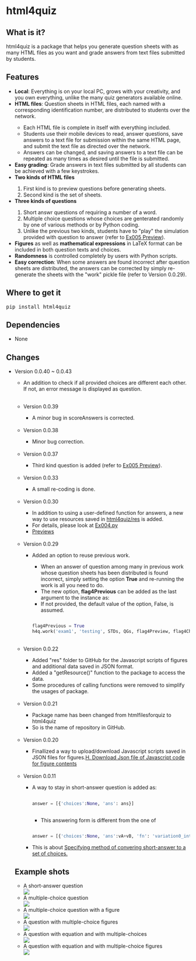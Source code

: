 # html4quiz

## What is it?

html4quiz is a package that helps you generate question sheets with as many HTML files as you want and grade answers from text files submitted by students.

## Features
<ul>
<li><strong>Local</strong>: Everything is on your local PC, grows with your creativity, and you own everything, unlike the many quiz generators available online.</li>
<li><strong>HTML files</strong>: Question sheets in HTML files, each named with a corresponding identification number, are distributed to students over the network.</li>
<ul><li>Each HTML file is complete in itself with everything included.</li>
<li>Students use their mobile devices to read, answer questions, save answers to a text file for submission within the same HTML page, and submit the text file as directed over the network.</li>
<li>Answers can be changed, and saving answers to a text file can be repeated as many times as desired until the file is submitted.</li></ul>
<li><strong>Easy grading</strong>: Grade answers in text files submitted by all students can be achieved with a few keystrokes.</li>
<li><strong>Two kinds of HTML files</strong></li>
<ol><li>First kind is to preview questions before generating sheets.</li>
<li>Second kind is the set of sheets.</li></ol>
<li><strong>Three kinds of questions</strong></li>
<ol><li>Short answr questions of requiring a number of a word.</li>
<li>Multiple choice questions whose choices are genterated randomly by one of various methods or by Python coding.</li>
<li>Unlike the previous two kinds, students have to "play" the simulation provided with question to answer (refer to <a href="https://generatenscore.github.io/html4quiz/Examples/Ex005/Ex005/Ex005/index.html">Ex005 Preview</a>).</li></ol>
<li><strong>Figures</strong> as well as <strong>mathematical expressions</strong> in LaTeX format can be included in both question texts and choices.</li>
<li><strong>Randomness</strong> is controlled completely by users with Python scripts.</li>
<li><strong>Easy correction</strong>: When some answers are found incorrect after question sheets are distributed, the answers can be corrected by simply re-generate the sheets with the "work" pickle file (refer to Version 0.0.29). </li></ul>


## Where to get it

<pre lang=sh>pip install html4quiz</pre>


## Dependencies
<ul><li>None</li></ul>


## Changes
<ul>
<li>Version 0.0.40 ~ 0.0.43</li>
<ul><li>An addition to check if all provided choices are different each other. If not, an error message is displayed as question.</li></ul>
<br>

<ul>
<li>Version 0.0.39</li>
<ul><li>A minor bug in scoreAnswers is corrected.</li></ul>
<br>

<li>Version 0.0.38</li>
<ul><li>Minor bug correction.</li></ul>
<br>

<li>Version 0.0.37</li>
<ul><li>Third kind question is added (refer to <a href="https://generatenscore.github.io/html4quiz/Examples/Ex005/Ex005/Ex005/index.html">Ex005 Preview</a>).</li></ul>
<br>

<li>Version 0.0.33</li>
<ul><li>A small re-coding is done.</li></ul>
<br>

<li>Version 0.0.30</li>
<ul><li>In addition to using a user-defined function for answers, a new way to use resources saved in <a href="https://github.com/generateNscore/html4quiz/tree/main/res">html4quiz/res</a> is added.</li>
<li>For details, please look at <a href="https://generatenscore.github.io/html4quiz/Examples/Ex004/Ex004.py">Ex004.py</a></li>
<li><a href="https://generatenscore.github.io/html4quiz/Examples/Ex004/Ex004/Ex004/index.html">Previews</a></li>
</ul>
<br>


<li>Version 0.0.29</li>
<ul><li>Added an option to reuse previous work.</li>
<ul><li>When an answer of question among many in previous work whose question sheets has been distributed is found incorrect, simply setting the option <strong>True</strong> and re-running the work is all you need to do.</li>
<li>The new option, <strong>flag4Previous</strong> can be added as the last argument to the instance as:</li>
<li>If not provided, the default value of the option, False, is assumed.</li></ul>

```python

flag4Previous = True
h4q.work('exam1', 'testing', STDs, QGs, flag4Preview, flag4Choice, flag4Shuffling, resources, flag4Previous)

```

</ul>
<br>

<li>Version 0.0.22</li>
<ul><li>Added "res" folder to GitHub for the Javascript scripts of figures and additional data saved in JSON format.</li>
<li>Added a "getResource()" function to the package to access the data.</li>
<li>Some procedures of calling functions were removed to simplify the usages of package.</li>
</ul>
<br>
<li>Version 0.0.21</li>
<ul><li>Package name has been changed from htmlfilesforquiz to html4quiz</li>
<li>So is the name of repository in GitHub.</li></ul>
<br>
<li>Version 0.0.20</li>

<ul><li>Finallized a way to upload/download Javascript scripts saved in JSON files for figures.<a href="https://github.com/generateNscore/html4quiz/wiki#h-download-json-file-of-javascript-code-for-figure-contents">H. Download Json file of Javascript code for figure contents</a></li></ul>
<br>

<li>Version 0.0.11</li>

<ul><li>A way to stay in short-answer question is added as:</li>
  
```python
  
answer = [{'choices':None, 'ans': ans}]
  
```

<ul><li>This answering form is different from the one of</li></ul>
  
  ```python
  
answer = [{'choices':None, 'ans':vA+vB, 'fn': 'variation0_int'}]
  
```

<li>This is about <a href="https://github.com/generateNscore/html4quiz/wiki#2-specifying-method-of-converting-a-short-answer-to-a-set-of-choices">Specifying method of convering short-answer to a set of choices.</a></li></ul>
</ul>


## Example shots
<ul>
<li>A short-answer question</li>
<img src="https://generateNscore.github.io/html4quiz/img/example1-3.png">
<li>A multiple-choice question</li>
<img src="https://generateNscore.github.io/html4quiz/img/example1-6.png">
<li>A multiple-choice question with a figure</li>
<img src="https://generateNscore.github.io/html4quiz/img/example1-2.png">
<li>A question with multiple-choice figures</li>
<img src="https://generateNscore.github.io/html4quiz/img/example1-1.png">
<li>A question with equation and with multiple-choices</li>
<img src="https://generateNscore.github.io/html4quiz/img/example1-4.png">
<li>A question with equation and with multiple-choice figures</li>
<img src="https://generateNscore.github.io/html4quiz/img/example1-5.png">
</ul>